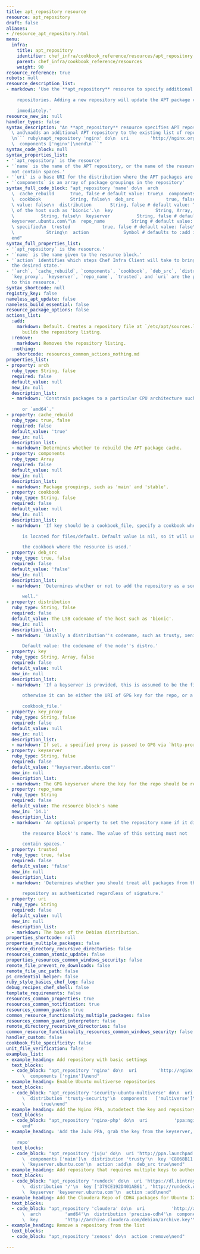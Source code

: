 ```yaml
---
title: apt_repository resource
resource: apt_repository
draft: false
aliases:
- /resource_apt_repository.html
menu:
  infra:
    title: apt_repository
    identifier: chef_infra/cookbook_reference/resources/apt_repository apt_repository
    parent: chef_infra/cookbook_reference/resources
    weight: 90
resource_reference: true
robots: null
resource_description_list:
- markdown: 'Use the **apt_repository** resource to specify additional APT

    repositories. Adding a new repository will update the APT package cache

    immediately.'
resource_new_in: null
handler_types: false
syntax_description: "An **apt_repository** resource specifies APT repository information\
  \ and\nadds an additional APT repository to the existing list of repositories:\n\
  \n``` ruby\napt_repository 'nginx' do\n  uri        'http://nginx.org/packages/ubuntu/'\n\
  \  components ['nginx']\nend\n```"
syntax_code_block: null
syntax_properties_list:
- '`apt_repository` is the resource'
- '`name` is the name of the APT repository, or the name of the resource block. Must
  not contain spaces.'
- '`uri` is a base URI for the distribution where the APT packages are located at'
- '`components` is an array of package groupings in the repository'
syntax_full_code_block: "apt_repository 'name' do\n  arch               String, false\n\
  \  cache_rebuild      true, false # default value: true\n  components         Array\n\
  \  cookbook           String, false\n  deb_src            true, false # default\
  \ value: false\n  distribution       String, false # default value: The LSB codename\
  \ of the host such as 'bionic'.\n  key                String, Array, false\n  key_proxy\
  \          String, false\n  keyserver          String, false # default value: \"\
  keyserver.ubuntu.com\"\n  repo_name          String # default value: 'name' unless\
  \ specified\n  trusted            true, false # default value: false\n  uri    \
  \            String\n  action             Symbol # defaults to :add if not specified\n\
  end"
syntax_full_properties_list:
- '`apt_repository` is the resource.'
- '`name` is the name given to the resource block.'
- '`action` identifies which steps Chef Infra Client will take to bring the node into
  the desired state.'
- '`arch`, `cache_rebuild`, `components`, `cookbook`, `deb_src`, `distribution`, `key`,
  `key_proxy`, `keyserver`, `repo_name`, `trusted`, and `uri` are the properties available
  to this resource.'
syntax_shortcode: null
registry_key: false
nameless_apt_update: false
nameless_build_essential: false
resource_package_options: false
actions_list:
  :add:
    markdown: Default. Creates a repository file at `/etc/apt/sources.list.d/` and
      builds the repository listing.
  :remove:
    markdown: Removes the repository listing.
  :nothing:
    shortcode: resources_common_actions_nothing.md
properties_list:
- property: arch
  ruby_type: String, false
  required: false
  default_value: null
  new_in: null
  description_list:
  - markdown: 'Constrain packages to a particular CPU architecture such as `i386`

      or `amd64`.'
- property: cache_rebuild
  ruby_type: true, false
  required: false
  default_value: 'true'
  new_in: null
  description_list:
  - markdown: Determines whether to rebuild the APT package cache.
- property: components
  ruby_type: Array
  required: false
  default_value: null
  new_in: null
  description_list:
  - markdown: Package groupings, such as 'main' and 'stable'.
- property: cookbook
  ruby_type: String, false
  required: false
  default_value: null
  new_in: null
  description_list:
  - markdown: 'If key should be a cookbook_file, specify a cookbook where the key

      is located for files/default. Default value is nil, so it will use

      the cookbook where the resource is used.'
- property: deb_src
  ruby_type: true, false
  required: false
  default_value: 'false'
  new_in: null
  description_list:
  - markdown: 'Determines whether or not to add the repository as a source repo as

      well.'
- property: distribution
  ruby_type: String, false
  required: false
  default_value: The LSB codename of the host such as 'bionic'.
  new_in: null
  description_list:
  - markdown: 'Usually a distribution''s codename, such as trusty, xenial or bionic.

      Default value: the codename of the node''s distro.'
- property: key
  ruby_type: String, Array, false
  required: false
  default_value: null
  new_in: null
  description_list:
  - markdown: 'If a keyserver is provided, this is assumed to be the fingerprint;

      otherwise it can be either the URI of GPG key for the repo, or a

      cookbook_file.'
- property: key_proxy
  ruby_type: String, false
  required: false
  default_value: null
  new_in: null
  description_list:
  - markdown: If set, a specified proxy is passed to GPG via `http-proxy=`.
- property: keyserver
  ruby_type: String, false
  required: false
  default_value: '"keyserver.ubuntu.com"'
  new_in: null
  description_list:
  - markdown: The GPG keyserver where the key for the repo should be retrieved.
- property: repo_name
  ruby_type: String
  required: false
  default_value: The resource block's name
  new_in: '14.1'
  description_list:
  - markdown: 'An optional property to set the repository name if it differs from

      the resource block''s name. The value of this setting must not

      contain spaces.'
- property: trusted
  ruby_type: true, false
  required: false
  default_value: 'false'
  new_in: null
  description_list:
  - markdown: 'Determines whether you should treat all packages from this

      repository as authenticated regardless of signature.'
- property: uri
  ruby_type: String
  required: false
  default_value: null
  new_in: null
  description_list:
  - markdown: The base of the Debian distribution.
properties_shortcode: null
properties_multiple_packages: false
resource_directory_recursive_directories: false
resources_common_atomic_update: false
properties_resources_common_windows_security: false
remote_file_prevent_re_downloads: false
remote_file_unc_path: false
ps_credential_helper: false
ruby_style_basics_chef_log: false
debug_recipes_chef_shell: false
template_requirements: false
resources_common_properties: true
resources_common_notification: true
resources_common_guards: true
common_resource_functionality_multiple_packages: false
resources_common_guard_interpreter: false
remote_directory_recursive_directories: false
common_resource_functionality_resources_common_windows_security: false
handler_custom: false
cookbook_file_specificity: false
unit_file_verification: false
examples_list:
- example_heading: Add repository with basic settings
  text_blocks:
  - code_block: "apt_repository 'nginx' do\n  uri        'http://nginx.org/packages/ubuntu/'\n\
      \  components ['nginx']\nend"
- example_heading: Enable Ubuntu multiverse repositories
  text_blocks:
  - code_block: "apt_repository 'security-ubuntu-multiverse' do\n  uri          'http://security.ubuntu.com/ubuntu'\n\
      \  distribution 'trusty-security'\n  components   ['multiverse']\n  deb_src\
      \      true\nend"
- example_heading: Add the Nginx PPA, autodetect the key and repository url
  text_blocks:
  - code_block: "apt_repository 'nginx-php' do\n  uri          'ppa:nginx/stable'\n\
      end"
- example_heading: 'Add the JuJu PPA, grab the key from the keyserver, and add source

    repo'
  text_blocks:
  - code_block: "apt_repository 'juju' do\n  uri 'http://ppa.launchpad.net/juju/stable/ubuntu'\n\
      \  components ['main']\n  distribution 'trusty'\n  key 'C8068B11'\n  keyserver\
      \ 'keyserver.ubuntu.com'\n  action :add\n  deb_src true\nend"
- example_heading: Add repository that requires multiple keys to authenticate packages
  text_blocks:
  - code_block: "apt_repository 'rundeck' do\n  uri 'https://dl.bintray.com/rundeck/rundeck-deb'\n\
      \  distribution '/'\n  key ['379CE192D401AB61', 'http://rundeck.org/keys/BUILD-GPG-KEY-Rundeck.org.key']\n\
      \  keyserver 'keyserver.ubuntu.com'\n  action :add\nend"
- example_heading: Add the Cloudera Repo of CDH4 packages for Ubuntu 12.04 on AMD64
  text_blocks:
  - code_block: "apt_repository 'cloudera' do\n  uri          'http://archive.cloudera.com/cdh4/ubuntu/precise/amd64/cdh'\n\
      \  arch         'amd64'\n  distribution 'precise-cdh4'\n  components   ['contrib']\n\
      \  key          'http://archive.cloudera.com/debian/archive.key'\nend"
- example_heading: Remove a repository from the list
  text_blocks:
  - code_block: "apt_repository 'zenoss' do\n  action :remove\nend"

---
```

